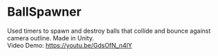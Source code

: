 # BallSpawner  
Used timers to spawn and destroy balls that collide and bounce against camera outline. Made in Unity.  
Video Demo: https://youtu.be/GdsOfN_n4lY 
